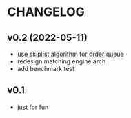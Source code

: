 # CHANGELOG

## v0.2 (2022-05-11)

- use skiplist algorithm for order queue
- redesign matching engine arch
- add benchmark test

## v0.1

- just for fun

